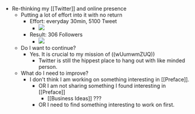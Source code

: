 - Re-thinking my [[Twitter]] and online presence
    - Putting a lot of effort into it with no return
        - Effort: everyday 30min, 5100 Tweet
            - ![](https://firebasestorage.googleapis.com/v0/b/firescript-577a2.appspot.com/o/imgs%2Fapp%2FChaChaanTeng%2FMgeGVmb7Jm.jpeg?alt=media&token=afbe1939-6ded-4fee-88b8-5748878d0b48)
        - Result: 306 Followers
            - ![](https://firebasestorage.googleapis.com/v0/b/firescript-577a2.appspot.com/o/imgs%2Fapp%2FChaChaanTeng%2FoNtRiyl4hI.19.19.png?alt=media&token=c134cbd7-bbaf-424a-993d-949abd01bc5a)
    - Do I want to continue?
        - Yes. It is crucial to my mission of ((wUumwmZUQ))
            - Twitter is still the hippest place to hang out with like minded person.
    - What do I need to improve?
        - I don't think I am working on something interesting in [[Preface]].
            - OR I am not sharing something I found interesting in [[Preface]]
                - [[Business Ideas]] ???
            - OR I need to find something interesting to work on first.

